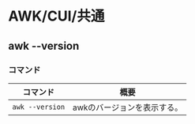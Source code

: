 # AWK/CUI/共通

## awk --version

### コマンド

| コマンド        | 概要                        |
| --------------- | --------------------------- |
| `awk --version` | awkのバージョンを表示する。 |
